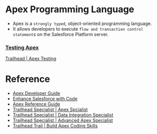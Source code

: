 # Apex Programming Language

- Apex is a `strongly typed`, object-oriented programming language.
- It allows developers to execute `flow and transaction control statement`s on the Salesforce Platform server.



### [Testing Apex](https://developer.salesforce.com/docs/atlas.en-us.234.0.apexcode.meta/apexcode/apex_testing.htm)

[Trailhead | Apex Testing](https://trailhead.salesforce.com/content/learn/modules/apex_testing)







# Reference

- [Apex Developer Guide](https://developer.salesforce.com/docs/atlas.en-us.234.0.apexcode.meta/apexcode)
- [Enhance Salesforce with Code](https://help.salesforce.com/s/articleView?id=sf.extend_code_overview.htm&type=5)
- [Apex Reference Guide](https://developer.salesforce.com/docs/atlas.en-us.apexref.meta/apexref/apex_ref_guide.htm)
- [Trailhead Specialist | Apex Spcialist](https://trailhead.salesforce.com/en/content/learn/superbadges/superbadge_apex)
- [Trailhead Specialist | Data Integration Specialist](https://trailhead.salesforce.com/content/learn/superbadges/superbadge_integration)
- [Trailhead Specialist | Advanced Apex Specialist](https://trailhead.salesforce.com/content/learn/superbadges/superbadge_aap)
- [Trailhead Trail | Build Apex Coding Skills](https://trailhead.salesforce.com/en/content/learn/trails/build-apex-coding-skills)
